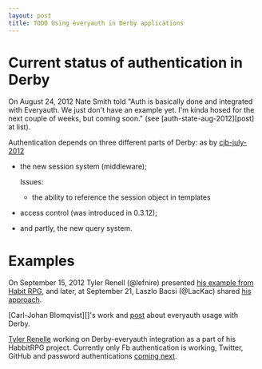 ```yaml
---
layout: post
title: TODO Using everyauth in Derby applications
---
```


# Current status of authentication in Derby

On August 24, 2012 Nate Smith told "Auth is basically done and integrated with
Everyauth. We just don't have an example yet. I'm kinda hosed for the next
couple of weeks, but coming soon." (see [auth-state-aug-2012][post] at list).

Authentication depends on three different parts of Derby: as by [cjb-july-2012][]

* the new session system (middleware);

    Issues:

    *  the ability to reference the session object in templates

* access control (was introduced in 0.3.12);
* and partly, the new query system.

# Examples

On September 15, 2012 Tyler Renell (@lefnire) presented
[his example from Habit RPG](https://github.com/lefnire/habitrpg/blob/master/src/server/auth.coffee),
and later, at September 21, Laszlo Bacsi (@LacKac) shared
[his approach](https://gist.github.com/3758734 "Authentication with everyauth in Derby by @lackac").



[Carl-Johan Blomqvist][]'s work and [post](https://groups.google.com/forum/#!msg/derbyjs/6CuViVg4p7Q/dKxfuIQQwJAJ "New blog about about authentication and a preview example app")
about everyauth usage with Derby.

[Tyler Renelle][] working on Derby-everyauth integration as a part of his
HabbitRPG project. Currently only Fb authentication is working, Twitter, GitHub
and password authentications [coming next](https://groups.google.com/forum/?fromgroups=#!topic/derbyjs/JuUqUNd9Rls "Problems with password authentication with everyauth").

[cjb-july-2012]: http://cjblomqvist.com/blog/derby-authentication-part-1/23
[Tyler Renelle]: https://github.com/lefnire
[auth-state-aug-2012]: https://groups.google.com/forum/#!topic/derbyjs/7VWTclIBEw8